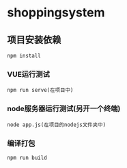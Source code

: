 # shoppingsystem

## 项目安装依赖
```
npm install
```

### VUE运行测试
```
npm run serve(在项目中)
```

### node服务器运行测试(另开一个终端)
```
node app.js(在项目的nodejs文件夹中)
```

### 编译打包
```
npm run build
```
